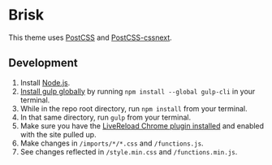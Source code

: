 # Brisk

This theme uses [PostCSS](https://github.com/postcss/postcss) and [PostCSS-cssnext](http://cssnext.io/).

## Development

1. Install [Node.js](https://nodejs.org/en/).
2. [Install gulp globally](https://github.com/gulpjs/gulp/blob/v3.9.1/docs/getting-started.md) by running `npm install --global gulp-cli` in your terminal.
3. While in the repo root directory, run `npm install` from your terminal.
4. In that same directory, run `gulp` from your terminal.
5. Make sure you have the [LiveReload Chrome plugin installed](https://chrome.google.com/webstore/detail/livereload/jnihajbhpnppcggbcgedagnkighmdlei?hl=en) and enabled with the site pulled up.
6. Make changes in `/imports/*/*.css` and `/functions.js`.
7. See changes reflected in `/style.min.css` and `/functions.min.js`.

